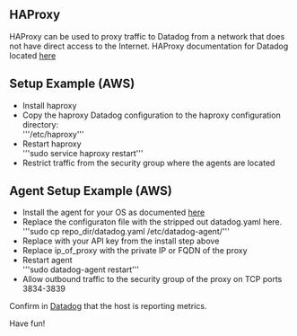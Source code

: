HAProxy
--  

HAProxy can be used to proxy traffic to Datadog from a network that does not
have direct access to the Internet.  HAProxy documentation for Datadog located
[here](https://docs.datadoghq.com/agent/proxy/?tab=agentv6v7#haproxy)  

Setup Example (AWS)
--

* Install haproxy  
* Copy the haproxy Datadog configuration to the haproxy configuration directory:  
  '''/etc/haproxy'''  
* Restart haproxy  
  '''sudo service haproxy restart'''  
* Restrict traffic from the security group where the agents are located  

Agent Setup Example (AWS)
--

* Install the agent for your OS as documented
[here](https://app.datadoghq.com/account/settings#agent)  
* Replace the configuraton file with the stripped out datadog.yaml here.
  '''sudo cp repo_dir/datadog.yaml /etc/datadog-agent/'''
*  Replace <redacted> with your API key from the install step above  
*  Replace ip_of_proxy with the private IP or FQDN of the proxy  
*  Restart agent  
  '''sudo datadog-agent restart'''  
* Allow outbound traffic to the security group of the proxy on TCP ports
3834-3839

Confirm in [Datadog](https://app.datadoghq.com/infrastructure) that the host is
reporting metrics.  

Have fun!  
